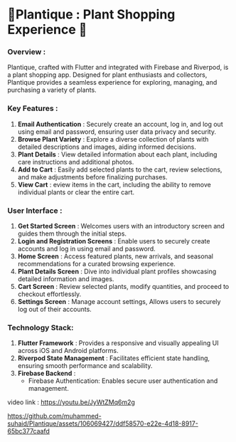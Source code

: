 # 🌿Plantique : Plant Shopping Experience 🌱

### Overview :

Plantique, crafted with Flutter and integrated with Firebase and Riverpod, is a plant shopping app. Designed for plant enthusiasts and collectors, Plantique provides a seamless experience for exploring, managing, and purchasing a variety of plants.

### Key Features :

1. **Email Authentication** : Securely create an account, log in, and log out using email and password, ensuring user data privacy and security.
2. **Browse Plant Variety** : Explore a diverse collection of plants with detailed descriptions and images, aiding informed decisions.
3. **Plant Details** : View detailed information about each plant, including care instructions and additional photos.
4. **Add to Cart** : Easily add selected plants to the cart, review selections, and make adjustments before finalizing purchases.
5. **View Cart** : eview items in the cart, including the ability to remove individual plants or clear the entire cart.

### User Interface :

1. **Get Started Screen** : Welcomes users with an introductory screen and guides them through the initial steps.
2. **Login and Registration Screens** : Enable users to securely create accounts and log in using email and password.
3. **Home Screen** : Access featured plants, new arrivals, and seasonal recommendations for a curated browsing experience.
4. **Plant Details Screen** : Dive into individual plant profiles showcasing detailed information and images.
5. **Cart Screen** : Review selected plants, modify quantities, and proceed to checkout effortlessly.
6. **Settings Screen** : Manage account settings, Allows users to securely log out of their accounts.

### Technology Stack:
1. **Flutter Framework** : Provides a responsive and visually appealing UI across iOS and Android platforms.
2. **Riverpod State Management** : Facilitates efficient state handling, ensuring smooth performance and scalability.
3. **Firebase Backend** :
    - Firebase Authentication: Enables secure user authentication and management.


video link : https://youtu.be/JyWtZMq6m2g


https://github.com/muhammed-suhaid/Plantique/assets/106069427/ddf58570-e22e-4d18-8917-65bc377caafd

